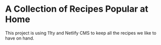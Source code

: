 # A Collection of Recipes Popular at Home

This project is using 11ty and Netlify CMS to keep all the recipes we like to have on hand.